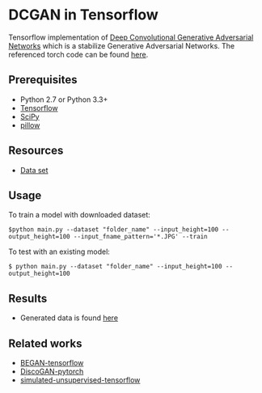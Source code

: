 # DCGAN in Tensorflow

Tensorflow implementation of [Deep Convolutional Generative Adversarial Networks](http://arxiv.org/abs/1511.06434) which is a stabilize Generative Adversarial Networks. The referenced torch code can be found [here](https://github.com/soumith/dcgan.torch).


## Prerequisites

- Python 2.7 or Python 3.3+
- [Tensorflow](https://github.com/tensorflow/tensorflow/tree/r0.12)
- [SciPy](http://www.scipy.org/install.html)
- [pillow](https://github.com/python-pillow/Pillow)

## Resources

- [Data set](https://github.com/spMohanty/PlantVillage-Dataset)

## Usage

To train a model with downloaded dataset:

    $python main.py --dataset "folder_name" --input_height=100 --output_height=100 --input_fname_pattern='*.JPG' --train

To test with an existing model:

    $ python main.py --dataset "folder_name" --input_height=100 --output_height=100

## Results

- Generated data is found [here](https://gitlab.com/Melesew/plant_disease_detection/blob/master/generated_plant_leafs)

## Related works

- [BEGAN-tensorflow](https://github.com/carpedm20/BEGAN-tensorflow)
- [DiscoGAN-pytorch](https://github.com/carpedm20/DiscoGAN-pytorch)
- [simulated-unsupervised-tensorflow](https://github.com/carpedm20/simulated-unsupervised-tensorflow)

